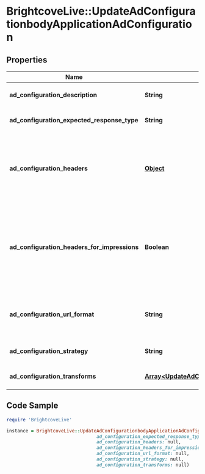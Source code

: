 # BrightcoveLive::UpdateAdConfigurationbodyApplicationAdConfiguration

## Properties

Name | Type | Description | Notes
------------ | ------------- | ------------- | -------------
**ad_configuration_description** | **String** | Human readable description of the configuration. | 
**ad_configuration_expected_response_type** | **String** | The expected response type based on your ad server | 
**ad_configuration_headers** | [**Object**](.md) | An optional JSON object that can contain zero or more key-value-pairs, for which both key and value must be strings.  All of the standard URL substitutions are valid for headers. | [optional] 
**ad_configuration_headers_for_impressions** | **Boolean** | If true, this configuration will send headers on all ad requests and impressions; if false, headers will not be sent on impressions (quartiles/impressions that we fire for tracking from an ad response). | [optional] 
**ad_configuration_url_format** | **String** | Format for the ad tag - see SSAI Using the Brightcove Live API for the available ad configuration variables. | 
**ad_configuration_strategy** | **String** | Specifies whether ad breaks should include single or muliple ads | 
**ad_configuration_transforms** | [**Array&lt;UpdateAdConfigurationbodyApplicationAdConfigurationAdConfigurationTransforms&gt;**](UpdateAdConfigurationbodyApplicationAdConfigurationAdConfigurationTransforms.md) | Array of ad configuration transforms. | 

## Code Sample

```ruby
require 'BrightcoveLive'

instance = BrightcoveLive::UpdateAdConfigurationbodyApplicationAdConfiguration.new(ad_configuration_description: null,
                                 ad_configuration_expected_response_type: null,
                                 ad_configuration_headers: null,
                                 ad_configuration_headers_for_impressions: null,
                                 ad_configuration_url_format: null,
                                 ad_configuration_strategy: null,
                                 ad_configuration_transforms: null)
```


